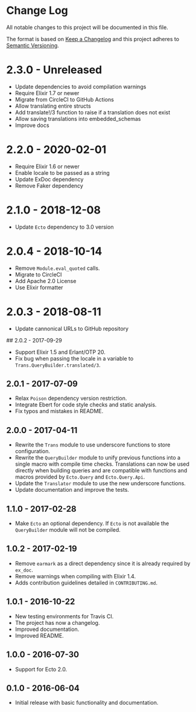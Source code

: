 # Change Log
All notable changes to this project will be documented in this file.

The format is based on [Keep a Changelog](http://keepachangelog.com/)
and this project adheres to [Semantic Versioning](http://semver.org/).

# 2.3.0 - Unreleased
- Update dependencies to avoid compilation warnings
- Require Elixir 1.7 or newer
- Migrate from CircleCI to GitHub Actions
- Allow translating entire structs
- Add translate!/3 function to raise if a translation does not exist
- Allow saving translations into embedded_schemas
- Improve docs

# 2.2.0 - 2020-02-01
- Require Elixir 1.6 or newer
- Enable locale to be passed as a string
- Update ExDoc dependency
- Remove Faker dependency

# 2.1.0 - 2018-12-08
- Update `Ecto` dependency to 3.0 version

# 2.0.4 - 2018-10-14
- Remove `Module.eval_quoted` calls.
- Migrate to CircleCI
- Add Apache 2.0 License
- Use Elixir formatter

# 2.0.3 - 2018-08-11
- Update cannonical URLs to GitHub repository

## 2.0.2 - 2017-09-29
- Support Elixir 1.5 and Erlant/OTP 20.
- Fix bug when passing the locale in a variable to `Trans.QueryBuilder.translated/3`.

## 2.0.1 - 2017-07-09
- Relax `Poison` dependency version restriction.
- Integrate Ebert for code style checks and static analysis.
- Fix typos and mistakes in README.

## 2.0.0 - 2017-04-11
- Rewrite the `Trans` module to use underscore functions to store configuration.
- Rewrite the `QueryBuilder` module to unify previous functions into a single macro with compile time checks. Translations can now be used directly when building queries and are compatible with functions and macros provided by `Ecto.Query` and `Ecto.Query.Api`.
- Update the `Translator` module to use the new underscore functions.
- Update documentation and improve the tests.

## 1.1.0 - 2017-02-28
- Make `Ecto` an optional dependency. If `Ecto` is not available the `QueryBuilder` module will not be compiled.

## 1.0.2 - 2017-02-19
- Remove `earmark` as a direct dependency since it is already required by `ex_doc`.
- Remove warnings when compiling with Elixir 1.4.
- Adds contribution guidelines detailed in `CONTRIBUTING.md`.

## 1.0.1 - 2016-10-22
- New testing environments for Travis CI.
- The project has now a changelog.
- Improved documentation.
- Improved README.

## 1.0.0 - 2016-07-30
- Support for Ecto 2.0.

## 0.1.0 - 2016-06-04
- Initial release with basic functionality and documentation.
